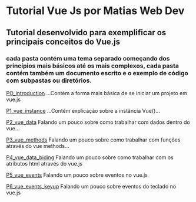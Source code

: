 # Tutorial Vue Js por Matias Web Dev
## Tutorial desenvolvido para exemplificar os principais conceitos do Vue.js

### cada pasta contém uma tema separado começando dos princípios mais básicos até os mais complexos, cada pasta contém também um documento escrito e o exemplo de código com subpastas ou diretórios.

[PO_introduction](https://github.com/CleverMatias/vueJsPlayList/tree/master/P0_introduction#o-vuejs)
...Contém a forma mais básica de se iniciar um projeto em vue.js

[P1_vue_instance](https://github.com/CleverMatias/vueJsPlayList/tree/master/P1_vue_instance#vue-instance)
...Contém explicação sobre a instância Vue()...

[P2_vue_data](https://github.com/CleverMatias/vueJsPlayList/tree/master/P2_vue_data#vue-data)
Falando um pouco sobre como trabalhar com dados dentro do vue...

[P3_vue_methods](https://github.com/CleverMatias/vueJsPlayList/tree/master/P3_vue_methods#vue-methods)
Falando um pouco sobre como trabalhar com funções através do vue methods...

[P4_vue_data_biding](https://github.com/CleverMatias/vueJsPlayList/tree/master/P4_vue_data_biding#vue-data-biding)
Falando um pouco sobre como trabalhar com os atributos html através do vue.js

[P5_vue_events](https://github.com/CleverMatias/vueJsPlayList/tree/master/P5_vue_events#vue-events)
Falando um pouco sobre eventos no vue.js

[P6_vue_events_keyup](https://github.com/CleverMatias/vueJsPlayList/tree/master/P6_vue_events_keyup#vue-eventskeyup)
Falando um pouco sobre eventos do teclado no vue.js

